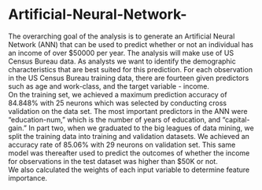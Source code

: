 # Artificial-Neural-Network-

The overarching goal of the analysis is to generate an Artificial Neural Network (ANN) that can be used to predict whether or not an individual has an income of over $50000 per year. The analysis will make use of US Census Bureau data. As analysts we want to identify the demographic characteristics that are best suited for this prediction. For each observation in the US Census Bureau training data, there are fourteen given predictors such as age and work-class, and the target variable - income.                                                                                                                                                                                                                                                         
On the training set, we achieved a maximum prediction accuracy of 84.848% with 25 neurons which was selected by conducting cross validation on the data set. The most important predictors in the ANN were “education-num,” which is the number of years of education, and “capital-gain.” In part two, when we graduated to the big leagues of data mining, we split the training data into training and validation datasets. We achieved an accuracy rate of  85.06% with 29 neurons on validation set. This same model was thereafter used to predict the outcomes of whether the income for observations in the test dataset was higher than $50K or not.                                                        
We also calculated the weights of each input variable to determine feature importance.
 
